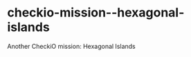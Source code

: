 ﻿checkio-mission--hexagonal-islands
==================================

Another CheckiO mission: Hexagonal Islands
